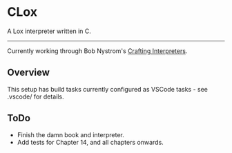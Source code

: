 # CLox

A Lox interpreter written in C.

----

Currently working through Bob Nystrom's [Crafting Interpreters](https://craftinginterpreters.com/).

## Overview

This setup has build tasks currently configured as VSCode tasks - see .vscode/ for details.


## ToDo

* Finish the damn book and interpreter.
* Add tests for Chapter 14, and all chapters onwards.